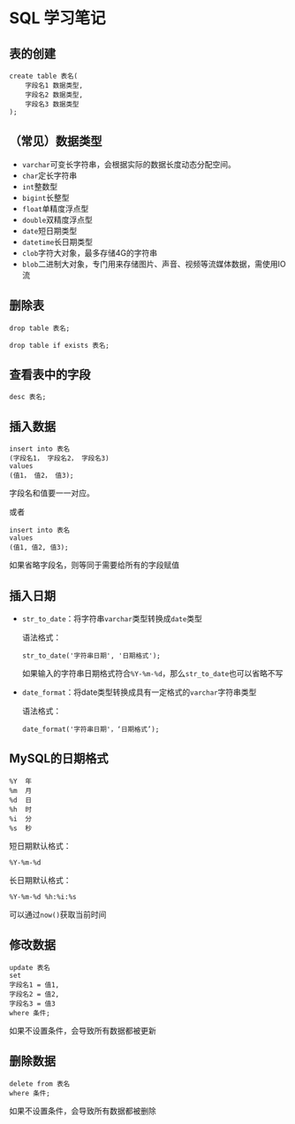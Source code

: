 # SQL 学习笔记

## 表的创建

```mysql
create table 表名(
	字段名1 数据类型,
	字段名2 数据类型,
	字段名3 数据类型
);
```

## （常见）数据类型

* `varchar`可变长字符串，会根据实际的数据长度动态分配空间。
* `char`定长字符串
* `int`整数型
* `bigint`长整型
* `float`单精度浮点型
* `double`双精度浮点型
* `date`短日期类型
* `datetime`长日期类型
* `clob`字符大对象，最多存储4G的字符串
* `blob`二进制大对象，专门用来存储图片、声音、视频等流媒体数据，需使用IO流

## 删除表

`drop table 表名;`

`drop table if exists 表名;`

## 查看表中的字段

`desc 表名;`

## 插入数据

```mysql
insert into 表名
(字段名1， 字段名2， 字段名3)
values
(值1， 值2， 值3);
```

字段名和值要一一对应。



或者

```mysql
insert into 表名
values
(值1, 值2, 值3);
```

如果省略字段名，则等同于需要给所有的字段赋值

## 插入日期

* `str_to_date`：将字符串`varchar`类型转换成`date`类型

  语法格式：

  `str_to_date('字符串日期', '日期格式');`

  如果输入的字符串日期格式符合`%Y-%m-%d`，那么`str_to_date`也可以省略不写

* `date_format`：将date类型转换成具有一定格式的`varchar`字符串类型

  语法格式：

  `date_format('字符串日期'，‘日期格式’);`

  

## MySQL的日期格式

```mysql
%Y	年
%m	月
%d	日
%h	时
%i	分
%s	秒
```

短日期默认格式：

`%Y-%m-%d`

长日期默认格式：

`%Y-%m-%d %h:%i:%s`

可以通过`now()`获取当前时间

## 修改数据

```mysql
update 表名
set 
字段名1 = 值1,
字段名2 = 值2,
字段名3 = 值3
where 条件;
```

如果不设置条件，会导致所有数据都被更新

## 删除数据

```mysql
delete from 表名
where 条件;
```

如果不设置条件，会导致所有数据都被删除


